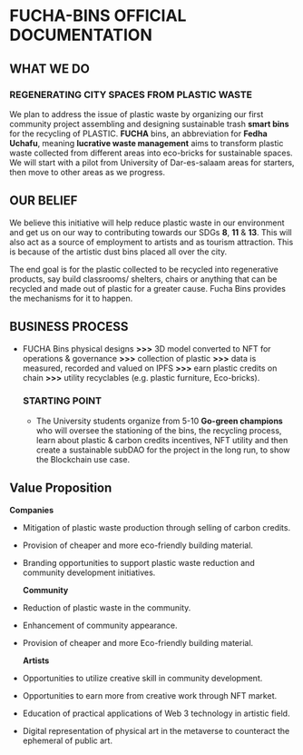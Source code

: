 # FUCHA-BINS OFFICIAL DOCUMENTATION
## WHAT WE DO
### REGENERATING CITY SPACES FROM PLASTIC WASTE
We plan to address the issue of plastic waste by organizing our first community project assembling and designing sustainable trash **smart bins** for the recycling of PLASTIC. **FUCHA** bins, an abbreviation for **Fedha Uchafu**, meaning **lucrative waste management** aims to transform plastic waste collected from different areas into eco-bricks for sustainable spaces. We will start with a pilot from University of Dar-es-salaam areas for starters, then move to other areas as we progress.

## OUR BELIEF
We believe this initiative will help reduce plastic waste in our environment and get us on our way to contributing towards our SDGs **8**, **11** & **13**. This will also act as a source of employment to artists and as tourism attraction. This is because of the artistic dust bins placed all over the city. 

The end goal is for the plastic collected to be recycled into regenerative products, say build classrooms/ shelters, chairs or anything that can be recycled and made out of plastic for a greater cause. Fucha Bins provides the mechanisms for it to happen.

## BUSINESS PROCESS

* FUCHA Bins physical designs **>>>** 3D model converted to NFT for operations & governance **>>>** collection of plastic **>>>** data is measured, recorded and valued on IPFS **>>>** earn plastic credits on chain **>>>** utility recyclables (e.g. plastic furniture, Eco-bricks).
     ### STARTING POINT
     * The University students organize from 5-10 **Go-green champions** who will oversee the stationing of the bins, the recycling process, learn about        plastic & carbon credits incentives, NFT utility and then create a sustainable subDAO for the project in the long run, to show the Blockchain use        case. 
## Value Proposition
     
   **Companies**
* Mitigation of plastic waste production through selling of carbon credits.
* Provision of cheaper and more eco-friendly building material.
* Branding opportunities to support plastic waste reduction and community development initiatives.
     
    **Community**
* Reduction of plastic waste in the community.
* Enhancement of community appearance.
* Provision of cheaper and more Eco-friendly building material.
     
    **Artists**
* Opportunities to utilize creative skill in community development.
* Opportunities to earn more from creative work through NFT market.
* Education of practical applications of Web 3 technology in artistic field.
* Digital representation of physical art in the metaverse to counteract the ephemeral of public art.
